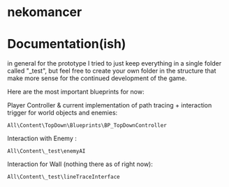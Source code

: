 # nekomancer



# Documentation(ish)
in general for the prototype I tried to just keep everything in a single folder called "_test", but feel free to create your own folder in the structure
that make more sense for the continued development of the game.

Here are the most important blueprints for now:

Player Controller & current implementation of path tracing +  interaction trigger for world objects and enemies:

`All\Content\TopDown\Blueprints\BP_TopDownController`


Interaction with Enemy :

`All\Content\_test\enemyAI`


Interaction for Wall (nothing there as of right now):

`All\Content\_test\lineTraceInterface`


